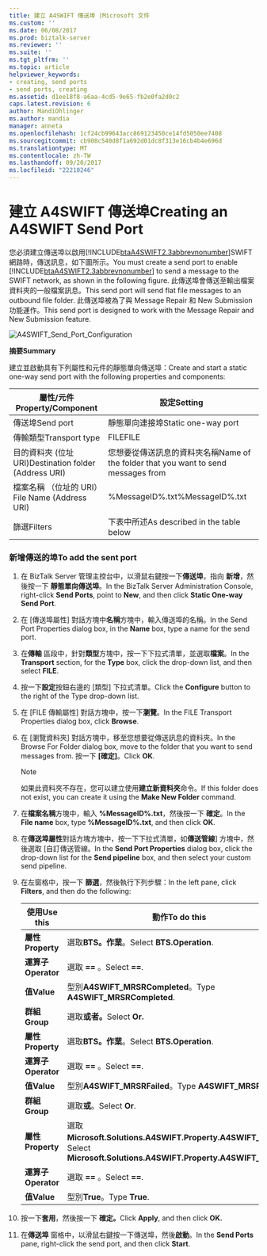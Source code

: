 ```yaml
---
title: 建立 A4SWIFT 傳送埠 |Microsoft 文件
ms.custom: ''
ms.date: 06/08/2017
ms.prod: biztalk-server
ms.reviewer: ''
ms.suite: ''
ms.tgt_pltfrm: ''
ms.topic: article
helpviewer_keywords:
- creating, send ports
- send ports, creating
ms.assetid: d1ee18f8-a6aa-4cd5-9e65-fb2e0fa2d0c2
caps.latest.revision: 6
author: MandiOhlinger
ms.author: mandia
manager: anneta
ms.openlocfilehash: 1cf24cb99643acc869123450ce14fd5050ee7408
ms.sourcegitcommit: cb908c540d8f1a692d01dc8f313e16cb4b4e696d
ms.translationtype: MT
ms.contentlocale: zh-TW
ms.lasthandoff: 09/20/2017
ms.locfileid: "22210246"
---
```

# <a name="creating-an-a4swift-send-port"></a><span data-ttu-id="f0253-102">建立 A4SWIFT 傳送埠</span><span class="sxs-lookup"><span data-stu-id="f0253-102">Creating an A4SWIFT Send Port</span></span>
<span data-ttu-id="f0253-103">您必須建立傳送埠以啟用[!INCLUDE[btaA4SWIFT2.3abbrevnonumber](../../includes/btaa4swift2-3abbrevnonumber-md.md)]SWIFT 網路時，傳送訊息，如下圖所示。</span><span class="sxs-lookup"><span data-stu-id="f0253-103">You must create a send port to enable [!INCLUDE[btaA4SWIFT2.3abbrevnonumber](../../includes/btaa4swift2-3abbrevnonumber-md.md)] to send a message to the SWIFT network, as shown in the following figure.</span></span> <span data-ttu-id="f0253-104">此傳送埠會傳送至輸出檔案資料夾的一般檔案訊息。</span><span class="sxs-lookup"><span data-stu-id="f0253-104">This send port will send flat file messages to an outbound file folder.</span></span> <span data-ttu-id="f0253-105">此傳送埠被為了與 Message Repair 和 New Submission 功能運作。</span><span class="sxs-lookup"><span data-stu-id="f0253-105">This send port is designed to work with the Message Repair and New Submission feature.</span></span>  
  
 ![](../../adapters-and-accelerators/accelerator-swift/media/a4swift-send-port-configuration.gif "A4SWIFT_Send_Port_Configuration")  
  
 <span data-ttu-id="f0253-106">**摘要**</span><span class="sxs-lookup"><span data-stu-id="f0253-106">**Summary**</span></span>  
  
 <span data-ttu-id="f0253-107">建立並啟動具有下列屬性和元件的靜態單向傳送埠：</span><span class="sxs-lookup"><span data-stu-id="f0253-107">Create and start a static one-way send port with the following properties and components:</span></span>  
  
|<span data-ttu-id="f0253-108">屬性/元件</span><span class="sxs-lookup"><span data-stu-id="f0253-108">Property/Component</span></span>|<span data-ttu-id="f0253-109">設定</span><span class="sxs-lookup"><span data-stu-id="f0253-109">Setting</span></span>|  
|-------------------------|-------------|  
|<span data-ttu-id="f0253-110">傳送埠</span><span class="sxs-lookup"><span data-stu-id="f0253-110">Send port</span></span>|<span data-ttu-id="f0253-111">靜態單向連接埠</span><span class="sxs-lookup"><span data-stu-id="f0253-111">Static one-way port</span></span>|  
|<span data-ttu-id="f0253-112">傳輸類型</span><span class="sxs-lookup"><span data-stu-id="f0253-112">Transport type</span></span>|<span data-ttu-id="f0253-113">FILE</span><span class="sxs-lookup"><span data-stu-id="f0253-113">FILE</span></span>|  
|<span data-ttu-id="f0253-114">目的資料夾 (位址 URI)</span><span class="sxs-lookup"><span data-stu-id="f0253-114">Destination folder (Address URI)</span></span>|<span data-ttu-id="f0253-115">您想要從傳送訊息的資料夾名稱</span><span class="sxs-lookup"><span data-stu-id="f0253-115">Name of the folder that you want to send messages from</span></span>|  
|<span data-ttu-id="f0253-116">檔案名稱 （位址的 URI）</span><span class="sxs-lookup"><span data-stu-id="f0253-116">File Name (Address URI)</span></span>|<span data-ttu-id="f0253-117">%MessageID%.txt</span><span class="sxs-lookup"><span data-stu-id="f0253-117">%MessageID%.txt</span></span>|  
|<span data-ttu-id="f0253-118">篩選</span><span class="sxs-lookup"><span data-stu-id="f0253-118">Filters</span></span>|<span data-ttu-id="f0253-119">下表中所述</span><span class="sxs-lookup"><span data-stu-id="f0253-119">As described in the table below</span></span>|  
  
### <a name="to-add-the-sent-port"></a><span data-ttu-id="f0253-120">新增傳送的埠</span><span class="sxs-lookup"><span data-stu-id="f0253-120">To add the sent port</span></span>  
  
1.  <span data-ttu-id="f0253-121">在 BizTalk Server 管理主控台中，以滑鼠右鍵按一下**傳送埠**，指向 **新增**，然後按一下 **靜態單向傳送埠**。</span><span class="sxs-lookup"><span data-stu-id="f0253-121">In the BizTalk Server Administration Console, right-click **Send Ports**, point to **New**, and then click **Static One-way Send Port**.</span></span>  
  
2.  <span data-ttu-id="f0253-122">在 [傳送埠屬性] 對話方塊中**名稱**方塊中，輸入傳送埠的名稱。</span><span class="sxs-lookup"><span data-stu-id="f0253-122">In the Send Port Properties dialog box, in the **Name** box, type a name for the send port.</span></span>  
  
3.  <span data-ttu-id="f0253-123">在**傳輸** 區段中，針對**類型**方塊中，按一下下拉式清單，並選取**檔案**。</span><span class="sxs-lookup"><span data-stu-id="f0253-123">In the **Transport** section, for the **Type** box, click the drop-down list, and then select **FILE**.</span></span>  
  
4.  <span data-ttu-id="f0253-124">按一下**設定**按鈕右邊的 [類型] 下拉式清單。</span><span class="sxs-lookup"><span data-stu-id="f0253-124">Click the **Configure** button to the right of the Type drop-down list.</span></span>  
  
5.  <span data-ttu-id="f0253-125">在 [FILE 傳輸屬性] 對話方塊中，按一下**瀏覽**。</span><span class="sxs-lookup"><span data-stu-id="f0253-125">In the FILE Transport Properties dialog box, click **Browse**.</span></span>  
  
6.  <span data-ttu-id="f0253-126">在 [瀏覽資料夾] 對話方塊中，移至您想要從傳送訊息的資料夾。</span><span class="sxs-lookup"><span data-stu-id="f0253-126">In the Browse For Folder dialog box, move to the folder that you want to send messages from.</span></span> <span data-ttu-id="f0253-127">按一下 **[確定]**。</span><span class="sxs-lookup"><span data-stu-id="f0253-127">Click **OK**.</span></span>  
  
    > [!NOTE]
    >  <span data-ttu-id="f0253-128">如果此資料夾不存在，您可以建立使用**建立新資料夾**命令。</span><span class="sxs-lookup"><span data-stu-id="f0253-128">If this folder does not exist, you can create it using the **Make New Folder** command.</span></span>  
  
7.  <span data-ttu-id="f0253-129">在**檔案名稱**方塊中，輸入 **%MessageID%.txt**，然後按一下 **確定**。</span><span class="sxs-lookup"><span data-stu-id="f0253-129">In the **File name** box, type **%MessageID%.txt**, and then click **OK**.</span></span>  
  
8.  <span data-ttu-id="f0253-130">在**傳送埠屬性**對話方塊方塊中，按一下下拉式清單，如**傳送管線**] 方塊中，然後選取 [自訂傳送管線。</span><span class="sxs-lookup"><span data-stu-id="f0253-130">In the **Send Port Properties** dialog box, click the drop-down list for the **Send pipeline** box, and then select your custom send pipeline.</span></span>  
  
9. <span data-ttu-id="f0253-131">在左窗格中，按一下 **篩選**，然後執行下列步驟：</span><span class="sxs-lookup"><span data-stu-id="f0253-131">In the left pane, click **Filters**, and then do the following:</span></span>  
  
    |<span data-ttu-id="f0253-132">使用</span><span class="sxs-lookup"><span data-stu-id="f0253-132">Use this</span></span>|<span data-ttu-id="f0253-133">動作</span><span class="sxs-lookup"><span data-stu-id="f0253-133">To do this</span></span>|  
    |--------------|----------------|  
    |<span data-ttu-id="f0253-134">**屬性**</span><span class="sxs-lookup"><span data-stu-id="f0253-134">**Property**</span></span>|<span data-ttu-id="f0253-135">選取**BTS。作業**。</span><span class="sxs-lookup"><span data-stu-id="f0253-135">Select **BTS.Operation**.</span></span>|  
    |<span data-ttu-id="f0253-136">**運算子**</span><span class="sxs-lookup"><span data-stu-id="f0253-136">**Operator**</span></span>|<span data-ttu-id="f0253-137">選取 **==** 。</span><span class="sxs-lookup"><span data-stu-id="f0253-137">Select **==**.</span></span>|  
    |<span data-ttu-id="f0253-138">**值**</span><span class="sxs-lookup"><span data-stu-id="f0253-138">**Value**</span></span>|<span data-ttu-id="f0253-139">型別**A4SWIFT_MRSRCompleted**。</span><span class="sxs-lookup"><span data-stu-id="f0253-139">Type **A4SWIFT_MRSRCompleted**.</span></span>|  
    |<span data-ttu-id="f0253-140">**群組**</span><span class="sxs-lookup"><span data-stu-id="f0253-140">**Group**</span></span>|<span data-ttu-id="f0253-141">選取**或者。**</span><span class="sxs-lookup"><span data-stu-id="f0253-141">Select **Or.**</span></span>|  
    |<span data-ttu-id="f0253-142">**屬性**</span><span class="sxs-lookup"><span data-stu-id="f0253-142">**Property**</span></span>|<span data-ttu-id="f0253-143">選取**BTS。作業**。</span><span class="sxs-lookup"><span data-stu-id="f0253-143">Select **BTS.Operation**.</span></span>|  
    |<span data-ttu-id="f0253-144">**運算子**</span><span class="sxs-lookup"><span data-stu-id="f0253-144">**Operator**</span></span>|<span data-ttu-id="f0253-145">選取 **==** 。</span><span class="sxs-lookup"><span data-stu-id="f0253-145">Select **==**.</span></span>|  
    |<span data-ttu-id="f0253-146">**值**</span><span class="sxs-lookup"><span data-stu-id="f0253-146">**Value**</span></span>|<span data-ttu-id="f0253-147">型別**A4SWIFT_MRSRFailed**。</span><span class="sxs-lookup"><span data-stu-id="f0253-147">Type **A4SWIFT_MRSRFailed**.</span></span>|  
    |<span data-ttu-id="f0253-148">**群組**</span><span class="sxs-lookup"><span data-stu-id="f0253-148">**Group**</span></span>|<span data-ttu-id="f0253-149">選取**或**。</span><span class="sxs-lookup"><span data-stu-id="f0253-149">Select **Or**.</span></span>|  
    |<span data-ttu-id="f0253-150">**屬性**</span><span class="sxs-lookup"><span data-stu-id="f0253-150">**Property**</span></span>|<span data-ttu-id="f0253-151">選取**Microsoft.Solutions.A4SWIFT.Property.A4SWIFT_Failed**。</span><span class="sxs-lookup"><span data-stu-id="f0253-151">Select **Microsoft.Solutions.A4SWIFT.Property.A4SWIFT_Failed**.</span></span>|  
    |<span data-ttu-id="f0253-152">**運算子**</span><span class="sxs-lookup"><span data-stu-id="f0253-152">**Operator**</span></span>|<span data-ttu-id="f0253-153">選取 **==** 。</span><span class="sxs-lookup"><span data-stu-id="f0253-153">Select **==**.</span></span>|  
    |<span data-ttu-id="f0253-154">**值**</span><span class="sxs-lookup"><span data-stu-id="f0253-154">**Value**</span></span>|<span data-ttu-id="f0253-155">型別**True**。</span><span class="sxs-lookup"><span data-stu-id="f0253-155">Type **True**.</span></span>|  
  
10. <span data-ttu-id="f0253-156">按一下**套用**，然後按一下  **確定。**</span><span class="sxs-lookup"><span data-stu-id="f0253-156">Click **Apply**, and then click **OK.**</span></span>  
  
11. <span data-ttu-id="f0253-157">在**傳送埠** 窗格中，以滑鼠右鍵按一下傳送埠，然後**啟動**。</span><span class="sxs-lookup"><span data-stu-id="f0253-157">In the **Send Ports** pane, right-click the send port, and then click **Start**.</span></span>